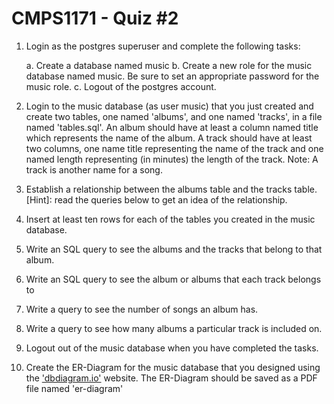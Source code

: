 # CMPS1171 - Quiz #2

1. Login as the postgres superuser and complete the following tasks:

   a. Create a database named music
   b. Create a new role for the music database named music. Be sure to set an appropriate
   password for the music role.
   c. Logout of the postgres account.

2. Login to the music database (as user music) that you just created and create
   two tables, one named 'albums', and one named 'tracks', in a file named 'tables.sql'.
   An album should have at least a column named title which represents the name of the
   album. A track should have at least two columns, one name title representing the
   name of the track and one named length representing (in minutes) the length of
   the track. Note: A track is another name for a song.
3. Establish a relationship between the albums table and the tracks table.
   [Hint]: read the queries below to get an idea of the relationship.
4. Insert at least ten rows for each of the tables you created in the music database.
5. Write an SQL query to see the albums and the tracks that belong to that album.

6. Write an SQL query to see the album or albums that each track belongs to

7. Write a query to see the number of songs an album has.

8. Write a query to see how many albums a particular track is included on.

9. Logout out of the music database when you have completed the tasks.

10. Create the ER-Diagram for the music database that you designed using the
    ['dbdiagram.io'](https://dbdiagram.io/home) website.
    The ER-Diagram should be saved as a PDF file named 'er-diagram'
